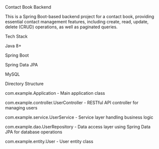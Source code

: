 Contact Book Backend

This is a Spring Boot-based backend project for a contact book, providing essential contact management features, including create, read, update, delete (CRUD) operations, as well as paginated queries.



Tech Stack

Java 8+

Spring Boot

Spring Data JPA

MySQL

Directory Structure







com.example.Application - Main application class

com.example.controller.UserController - RESTful API controller for managing users

com.example.service.UserService - Service layer handling business logic

com.example.dao.UserRepository - Data access layer using Spring Data JPA for database operations

com.example.entity.User - User entity class
